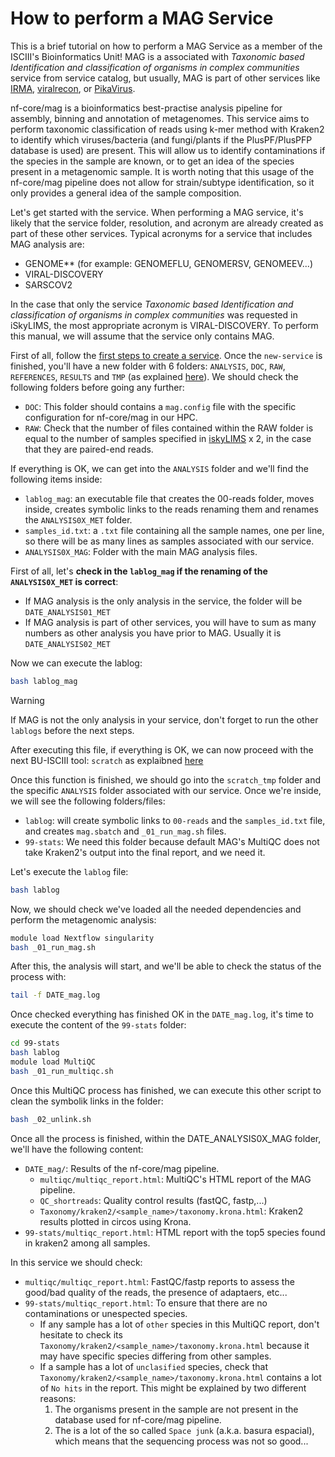 # How to perform a MAG Service

This is a brief tutorial on how to perform a MAG Service as a member of the ISCIII's Bioinformatics Unit! MAG is a associated with _Taxonomic based Identification and classification of organisms in complex communities_ service from service catalog, but usually, MAG is part of other services like [IRMA](lint/to/flu/service), [viralrecon](https://github.com/BU-ISCIII/BU-ISCIII/wiki/SARS-CoV-2-service), or [PikaVirus](/link/to/pikavirus/).

nf-core/mag is a bioinformatics best-practise analysis pipeline for assembly, binning and annotation of metagenomes. This service aims to perform taxonomic classification of reads using k-mer method with Kraken2 to identify which viruses/bacteria (and fungi/plants if the PlusPF/PlusPFP database is used) are present. This will allow us to identify contaminations if the species in the sample are known, or to get an idea of the species present in a metagenomic sample. It is worth noting that this usage of the nf-core/mag pipeline does not allow for strain/subtype identification, so it only provides a general idea of the sample composition.

Let's get started with the service. When performing a MAG service, it's likely that the service folder, resolution, and acronym are already created as part of these other services. Typical acronyms for a service that includes MAG analysis are:

- GENOME** (for example: GENOMEFLU, GENOMERSV, GENOMEEV...)
- VIRAL-DISCOVERY
- SARSCOV2

In  the case that only the service _Taxonomic based Identification and classification of organisms in complex communities_ was requested in iSkyLIMS, the most appropriate acronym is VIRAL-DISCOVERY. To perform this manual, we will assume that the service only contains MAG.

First of all, follow the [first steps to create a service](/link/to/tools/and/iskylims/TODO). Once the `new-service` is finished, you'll have a new folder with 6 folders: `ANALYSIS`, `DOC`, `RAW`, `REFERENCES`, `RESULTS` and `TMP` (as explained [here](https://github.com/BU-ISCIII/BU-ISCIII/wiki/bioinformatics#33-services_and_collaborations)). We should check the following folders before going any further:

- `DOC`: This folder should contains a `mag.config` file with the specific configuration for nf-core/mag in our HPC.
- `RAW`: Check that the number of files contained within the RAW folder is equal to the number of samples specified in [iskyLIMS](https://iskylims.isciii.es/) x 2, in the case that they are paired-end reads.

If everything is OK, we can get into the `ANALYSIS` folder and we'll find the following items inside:

- `lablog_mag`: an executable file that creates the 00-reads folder, moves inside, creates symbolic links to the reads renaming them and renames the `ANALYSIS0X_MET` folder.
- `samples_id.txt`: a `.txt` file containing all the sample names, one per line, so there will be as many lines as samples associated with our service.
- `ANALYSIS0X_MAG`: Folder with the main MAG analysis files.

First of all, let's **check in the `lablog_mag` if the renaming of the `ANALYSIS0X_MET` is correct**:

- If MAG analysis is the only analysis in the service, the folder will be `DATE_ANALYSIS01_MET`
- If MAG analysis is part of other services, you will have to sum as many numbers as other analysis you have prior to MAG. Usually it is `DATE_ANALYSIS02_MET`

Now we can execute the lablog:

```bash
bash lablog_mag
```

> [!WARNING]
> If MAG is not the only analysis in your service, don't forget to run the other `lablogs` before the next steps.

After executing this file, if everything is OK, we can now proceed with the next BU-ISCIII tool: `scratch` as explaibned [here](/link/to/tools/and/iskylims/TODO)

Once this function is finished, we should go into the `scratch_tmp` folder and the specific `ANALYSIS` folder associated with our service. Once we're inside, we will see the following folders/files:

- `lablog`: will create symbolic links to `00-reads` and the `samples_id.txt` file, and creates `mag.sbatch` and `_01_run_mag.sh` files.
- `99-stats`: We need this folder because default MAG's MultiQC does not take Kraken2's output into the final report, and we need it.

Let's execute the `lablog` file:

```bash
bash lablog
```

Now, we should check we've loaded all the needed dependencies and perform the metagenomic analysis:

```bash
module load Nextflow singularity
bash _01_run_mag.sh
```

After this, the analysis will start, and we'll be able to check the status of the process with:

```bash
tail -f DATE_mag.log
```

Once checked everything has finished OK in the `DATE_mag.log`, it's time to execute the content of the `99-stats` folder:

```bash
cd 99-stats
bash lablog
module load MultiQC
bash _01_run_multiqc.sh
```

Once this MultiQC process has finished, we can execute this other script to clean the symbolik links in the folder:

```bash
bash _02_unlink.sh
```

Once all the process is finished, within the DATE_ANALYSIS0X_MAG folder, we'll have the following content:

- `DATE_mag/`: Results of the nf-core/mag pipeline.
  - `multiqc/multiqc_report.html`: MultiQC's HTML report of the MAG pipeline.
  - `QC_shortreads`: Quality control results (fastQC, fastp,...)
  - `Taxonomy/kraken2/<sample_name>/taxonomy.krona.html`: Kraken2 results plotted in circos using Krona.
- `99-stats/multiqc_report.html`: HTML report with the top5 species found in kraken2 among all samples.

In this service we should check:

- `multiqc/multiqc_report.html`: FastQC/fastp reports to assess the good/bad quality of the reads, the presence of adaptaers, etc...
- `99-stats/multiqc_report.html`: To ensure that there are no contaminations or unespected species.
  - If any sample has a lot of `other` species in this MultiQC report, don't hesitate to check its `Taxonomy/kraken2/<sample_name>/taxonomy.krona.html` because it may have specific species differing from other samples.
  - If a sample has a lot of `unclasified` species, check that `Taxonomy/kraken2/<sample_name>/taxonomy.krona.html` contains a lot of `No hits` in the report. This might be explained by two different reasons:
    1. The organisms present in the sample are not present in the database used for nf-core/mag pipeline.
    2. The is a lot of the so called `Space junk` (a.k.a. basura espacial), which means that the sequencing process was not so good...
